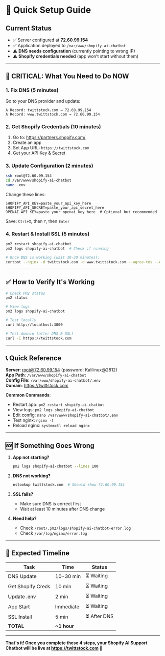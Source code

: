 # 🚀 Quick Setup Guide

## Current Status
- ✅ Server configured at **72.60.99.154**
- ✅ Application deployed to `/var/www/shopify-ai-chatbot`
- ⚠️ **DNS needs configuration** (currently pointing to wrong IP)
- ⚠️ **Shopify credentials needed** (app won't start without them)

---

## 🔴 CRITICAL: What You Need to Do NOW

### 1. Fix DNS (5 minutes)
Go to your DNS provider and update:
```
A Record: twittstock.com → 72.60.99.154
A Record: www.twittstock.com → 72.60.99.154
```

### 2. Get Shopify Credentials (10 minutes)
1. Go to: https://partners.shopify.com/
2. Create an app
3. Set App URL: `https://twittstock.com`
4. Get your API Key & Secret

### 3. Update Configuration (2 minutes)
```bash
ssh root@72.60.99.154
cd /var/www/shopify-ai-chatbot
nano .env
```

Change these lines:
```env
SHOPIFY_API_KEY=paste_your_api_key_here
SHOPIFY_API_SECRET=paste_your_api_secret_here
OPENAI_API_KEY=paste_your_openai_key_here  # Optional but recommended
```

Save: `Ctrl+X`, then `Y`, then `Enter`

### 4. Restart & Install SSL (5 minutes)
```bash
pm2 restart shopify-ai-chatbot
pm2 logs shopify-ai-chatbot  # Check if running

# Once DNS is working (wait 10-30 minutes):
certbot --nginx -d twittstock.com -d www.twittstock.com --agree-tos --email your@email.com --redirect
```

---

## ✅ How to Verify It's Working

```bash
# Check PM2 status
pm2 status

# View logs
pm2 logs shopify-ai-chatbot

# Test locally
curl http://localhost:3000

# Test domain (after DNS & SSL)
curl -I https://twittstock.com
```

---

## 📞 Quick Reference

**Server**: root@72.60.99.154 (password: Kalilinux@2812)  
**App Path**: `/var/www/shopify-ai-chatbot`  
**Config File**: `/var/www/shopify-ai-chatbot/.env`  
**Domain**: https://twittstock.com

**Common Commands**:
- Restart app: `pm2 restart shopify-ai-chatbot`
- View logs: `pm2 logs shopify-ai-chatbot`
- Edit config: `nano /var/www/shopify-ai-chatbot/.env`
- Test nginx: `nginx -t`
- Reload nginx: `systemctl reload nginx`

---

## 🆘 If Something Goes Wrong

1. **App not starting?**
   ```bash
   pm2 logs shopify-ai-chatbot --lines 100
   ```

2. **DNS not working?**
   ```bash
   nslookup twittstock.com  # Should show 72.60.99.154
   ```

3. **SSL fails?**
   - Make sure DNS is correct first
   - Wait at least 10 minutes after DNS change

4. **Need help?**
   - Check `/root/.pm2/logs/shopify-ai-chatbot-error.log`
   - Check `/var/log/nginx/error.log`

---

## 🎯 Expected Timeline

| Task | Time | Status |
|------|------|--------|
| DNS Update | 10-30 min | ⏳ Waiting |
| Get Shopify Creds | 10 min | ⏳ Waiting |
| Update .env | 2 min | ⏳ Waiting |
| App Start | Immediate | ⏳ Waiting |
| SSL Install | 5 min | ⏳ After DNS |
| **TOTAL** | **~1 hour** | |

---

**That's it! Once you complete these 4 steps, your Shopify AI Support Chatbot will be live at https://twittstock.com 🎉**

